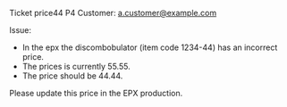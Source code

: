 Ticket price44
P4
Customer: a.customer@example.com

Issue:
* In the epx the discombobulator (item code 1234-44) has an incorrect price.
* The prices is currently 55.55.
* The price should be 44.44.

Please update this price in the EPX production.